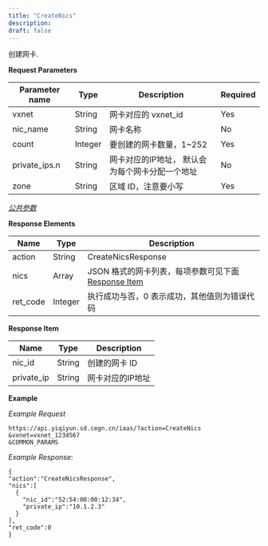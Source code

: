 ```yaml
---
title: "CreateNics"
description: 
draft: false
---
```




创建网卡.

**Request Parameters**

| Parameter name | Type | Description | Required |
| --- | --- | --- | --- |
| vxnet | String | 网卡对应的 vxnet_id | Yes |
| nic_name | String | 网卡名称 | No |
| count | Integer | 要创建的网卡数量，1~252 | Yes |
| private_ips.n | String | 网卡对应的IP地址， 默认会为每个网卡分配一个地址 | No |
| zone | String | 区域 ID，注意要小写 | Yes |

[_公共参数_](../../../parameters/)

**Response Elements**

| Name | Type | Description |
| --- | --- | --- |
| action | String | CreateNicsResponse |
| nics | Array | JSON 格式的网卡列表，每项参数可见下面 [Response Item](#response-item) |
| ret_code | Integer | 执行成功与否，0 表示成功，其他值则为错误代码 |

**Response Item**

| Name | Type | Description |
| --- | --- | --- |
| nic_id | String | 创建的网卡 ID |
| private_ip | String | 网卡对应的IP地址 |

**Example**

_Example Request_

```
https://api.yiqiyun.sd.cegn.cn/iaas/?action=CreateNics
&vxnet=vxnet_1234567
&COMMON_PARAMS
```

_Example Response_:

```
{
"action":"CreateNicsResponse",
"nics":[
  {
    "nic_id":"52:54:00:00:12:34",
    "private_ip":"10.1.2.3"
  }
],
"ret_code":0
}
```
